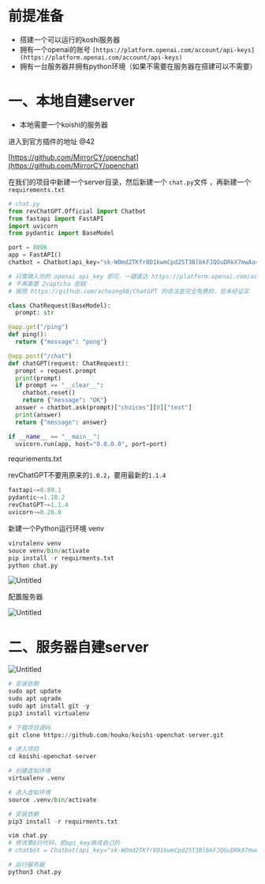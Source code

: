 # 前提准备

- 搭建一个可以运行的koshi服务器
- 拥有一个openai的账号 `[https://platform.openai.com/account/api-keys](https://platform.openai.com/account/api-keys)`
- 拥有一台服务器并拥有python环境（如果不需要在服务器在搭建可以不需要）

# 一、本地自建server

- 本地需要一个koishi的服务器

进入到官方插件的地址 @42

[https://github.com/MirrorCY/openchat](https://github.com/MirrorCY/openchat)

在我们的项目中新建一个server目录，然后新建一个 `chat.py`文件 ，再新建一个 `requirements.txt`

```python
# chat.py
from revChatGPT.Official import Chatbot
from fastapi import FastAPI
import uvicorn
from pydantic import BaseModel

port = 8006
app = FastAPI()
chatbot = Chatbot(api_key="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")

# 只需填入你的 openai api_key 即可。一键直达 https://platform.openai.com/account/api-keys
# 不再需要 2captcha 密钥
# 按照 https://github.com/acheong08/ChatGPT 的说法是完全免费的，但未经证实

class ChatRequest(BaseModel):
  prompt: str

@app.get("/ping")
def ping():
  return {"message": "pong"}

@app.post("/chat")
def chatGPT(request: ChatRequest):
  prompt = request.prompt
  print(prompt)
  if prompt == "__clear__":
    chatbot.reset()
    return {"message": "OK"}
  answer = chatbot.ask(prompt)["choices"][0]["text"]
  print(answer)
  return {"message": answer}

if __name__ == "__main__":
  uvicorn.run(app, host="0.0.0.0", port=port)
```

requriements.txt

revChatGPT不要用原来的`1.0.2`，要用最新的`1.1.4`

```python
fastapi~=0.89.1
pydantic~=1.10.2
revChatGPT~=1.1.4
uvicorn~=0.20.0
```

新建一个Python运行环境 venv

```python
virutalenv venv
souce venv/bin/activate
pip install -r requirments.txt
python chat.py
```

![Untitled](https://s3-us-west-2.amazonaws.com/secure.notion-static.com/7ce8ecd1-1f08-4b49-b778-f7336035f613/Untitled.png)

配置服务器

![Untitled](https://s3-us-west-2.amazonaws.com/secure.notion-static.com/9b5835bb-3ffe-49ed-982f-8980d36766b6/Untitled.png)

# 二、服务器自建server

![Untitled](https://s3-us-west-2.amazonaws.com/secure.notion-static.com/2e0f97ef-9f9e-4fd4-818c-2009d4d77246/Untitled.png)

```python
# 安装依赖
sudo apt update 
sudo apt ugrade 
sudo apt install git -y
pip3 install virtualenv

# 下载项目源码
git clone https://github.com/houko/koishi-openchat-server.git

# 进入项目
cd koishi-openchat-server

# 创建虚拟环境
virtualenv .venv

# 进入虚拟环境
source .venv/bin/activate

# 安装依赖
pip3 install -r requirments.txt

vim chat.py
# 修改第8行代码，把api_key换成自己的
# chatbot = Chatbot(api_key="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")

# 运行服务器
python3 chat.py

```
